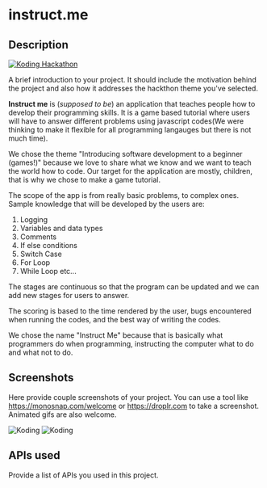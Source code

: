# instruct.me

## Description

[![Koding Hackathon](/images/badge.png?raw=true "Koding Hackathon")](https://koding.com/Hackathon)

A brief introduction to your project. It should include the motivation behind the project and also how it addresses the hackthon theme you've selected.

**Instruct me** is (*supposed to be*) an application that teaches people how to develop their programming skills. It is a game based tutorial where users will have to answer different problems using javascript codes(We were thinking to make it flexible for all programming langauges but there is not much time).

We chose the theme "Introducing software development to a beginner (games!)" because we love to share what we know and we want to teach the world how to code. Our target for the application are mostly, children, that is why we chose to make a game tutorial. 

The scope of the app is from really basic problems, to complex ones. Sample knowledge that will be developed by the users are:
1. Logging
2. Variables and data types
3. Comments
4. If else conditions
5. Switch Case
6. For Loop
7. While Loop
etc...

The stages are continuous so that the program can be updated and we can add new stages for users to answer.

The scoring is based to the time rendered by the user, bugs encountered when running the codes, and the best way of writing the codes.

We chose the name "Instruct Me" because that is basically what programmers do when programming, instructing the computer what to do and what not to do.





## Screenshots

Here provide couple screenshots of your project. You can use a tool like https://monosnap.com/welcome or https://droplr.com to take a screenshot. Animated gifs are also welcome.

![Koding](https://koding.com/a/site.landing/images/slideshow/2x/ss-terminal.png "Koding")
![Koding](https://koding.com/a/site.landing/images/slideshow/2x/ss-ide.png "Koding")

## APIs used

Provide a list of APIs you used in this project.
